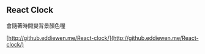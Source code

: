 ## React Clock

會隨著時間變背景顏色喔

[http://github.eddiewen.me/React-clock/](http://github.eddiewen.me/React-clock/)
